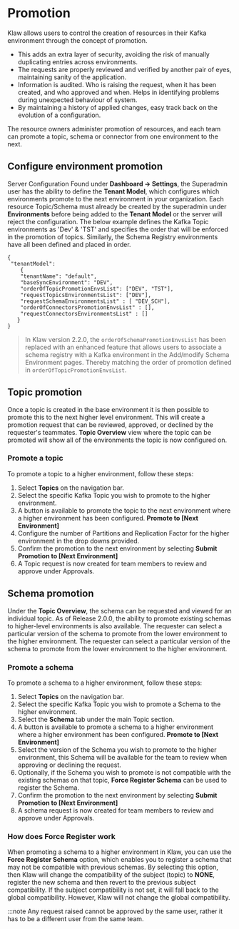 # Promotion

Klaw allows users to control the creation of resources in their Kafka
environment through the concept of promotion.

-   This adds an extra layer of security, avoiding the risk of manually
    duplicating entries across environments.
-   The requests are properly reviewed and verified by another pair of
    eyes, maintaining sanity of the application.
-   Information is audited. Who is raising the request, when it has been
    created, and who approved and when. Helps in identifying problems
    during unexpected behaviour of system.
-   By maintaining a history of applied changes, easy track back on the
    evolution of a configuration.

The resource owners administer promotion of resources, and each team can
promote a topic, schema or connector from one environment to the next.

## Configure environment promotion

Server Configuration Found under **Dashboard -\> Settings**, the
Superadmin user has the ability to define the **Tenant Model**, which
configures which environments promote to the next environment in your
organization. Each resource Topic/Schema must already be created by the
superadmin under **Environments** before being added to the **Tenant
Model** or the server will reject the configuration. The below example
defines the Kafka Topic environments as 'Dev' & 'TST' and specifies
the order that will be enforced in the promotion of topics. Similarly,
the Schema Registry environments have all been defined and placed in
order.

```
{
 "tenantModel":
    {
    "tenantName": "default",
    "baseSyncEnvironment": "DEV",
    "orderOfTopicPromotionEnvsList": ["DEV", "TST"],
    "requestTopicsEnvironmentsList": ["DEV"],
    "requestSchemaEnvironmentsList" : [ "DEV_SCH"],
    "orderOfConnectorsPromotionEnvsList" : [],
    "requestConnectorsEnvironmentsList" : []
   }
}
```
 
> In Klaw version 2.2.0, the `orderOfSchemaPromotionEnvsList` has been replaced with an enhanced feature that allows users to associate a
schema registry with a Kafka environment in the Add/modify Schema Environment pages. Thereby matching the order of promotion defined in `orderOfTopicPromotionEnvsList`.


## Topic promotion

Once a topic is created in the base environment it is then possible to
promote this to the next higher level environment. This will create a
promotion request that can be reviewed, approved, or declined by the
requester's teammates. **Topic Overview** view where the topic can be
promoted will show all of the environments the topic is now configured
on.

### Promote a topic

To promote a topic to a higher environment, follow these steps:

1.  Select **Topics** on the navigation bar.
2.  Select the specific Kafka Topic you wish to promote to the higher
    environment.
3.  A button is available to promote the topic to the next environment
    where a higher environment has been configured. **Promote to \[Next
    Environment\]**
4.  Configure the number of Partitions and Replication Factor for the
    higher environment in the drop downs provided.
5.  Confirm the promotion to the next environment by selecting **Submit
    Promotion to \[Next Environment\]**
6.  A Topic request is now created for team members to review and
    approve under Approvals.

## Schema promotion

Under the **Topic Overview**, the schema can be requested and viewed for
an individual topic. As of Release 2.0.0, the ability to promote
existing schemas to higher-level environments is also available. The
requester can select a particular version of the schema to promote from
the lower environment to the higher environment. The requester can
select a particular version of the schema to promote from the lower
environment to the higher environment.

### Promote a schema

To promote a schema to a higher environment, follow these steps:

1.  Select **Topics** on the navigation bar.
2.  Select the specific Kafka Topic you wish to promote a Schema to the
    higher environment.
3.  Select the **Schema** tab under the main Topic section.
4.  A button is available to promote a schema to a higher environment
    where a higher environment has been configured. **Promote to \[Next
    Environment\]**
5.  Select the version of the Schema you wish to promote to the higher
    environment, this Schema will be available for the team to review
    when approving or declining the request.
6.  Optionally, if the Schema you wish to promote is not compatible with
    the existing schemas on that topic, **Force Register Schema** can be
    used to register the Schema.
7.  Confirm the promotion to the next environment by selecting **Submit
    Promotion to \[Next Environment\]**
8.  A schema request is now created for team members to review and
    approve under Approvals.

### How does Force Register work

When promoting a schema to a higher environment in Klaw, you can use the
**Force Register Schema** option, which enables you to register a schema
that may not be compatible with previous schemas. By selecting this
option, then Klaw will change the compatibility of the subject (topic)
to **NONE**, register the new schema and then revert to the previous
subject compatibility. If the subject compatibility is not set, it will
fall back to the global compatibility. However, Klaw will not change the
global compatibility.

:::note
Any request raised cannot be approved by the same user, rather it has to
be a different user from the same team.

